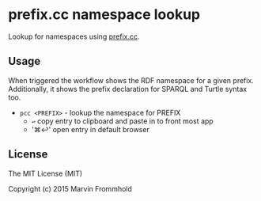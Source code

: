 # prefix.cc namespace lookup

Lookup for namespaces using [prefix.cc](http://prefix.cc/).

## Usage

When triggered the workflow shows the RDF namespace for a given prefix. Additionally, it shows the prefix declaration for SPARQL and Turtle syntax too.

* `pcc <PREFIX>` - lookup the namespace for PREFIX
  * `↩︎` copy entry to clipboard and paste in to front most app
  * '⌘↩︎' open entry in default browser

## License

The MIT License (MIT)

Copyright (c) 2015 Marvin Frommhold